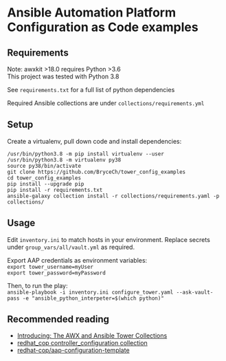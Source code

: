 # Ansible Automation Platform Configuration as Code examples

## Requirements

Note: awxkit >18.0 requires Python >3.6  
This project was tested with Python 3.8

See `requirements.txt` for a full list of python dependencies  

Required Ansible collections are under `collections/requirements.yml`

## Setup

Create a virtualenv, pull down code and install dependencies:

```
/usr/bin/python3.8 -m pip install virtualenv --user
/usr/bin/python3.8 -m virtualenv py38
source py38/bin/activate
git clone https://github.com/BryceCh/tower_config_examples
cd tower_config_examples
pip install --upgrade pip
pip install -r requirements.txt
ansible-galaxy collection install -r collections/requirements.yaml -p collections/
```

## Usage

Edit `inventory.ini` to match hosts in your environment. Replace secrets under `group_vars/all/vault.yml` as required.

Export AAP credentials as environment variables:  
`export tower_username=myUser`  
`export tower_password=myPassword`

Then, to run the play:  
`ansible-playbook -i inventory.ini configure_tower.yaml --ask-vault-pass -e "ansible_python_interpeter=$(which python)"`

## Recommended reading
- [Introducing: The AWX and Ansible Tower Collections](https://www.ansible.com/blog/introducing-the-awx-collection)  
- [redhat_cop controller_configuration collection](https://galaxy.ansible.com/redhat_cop/controller_configuration)  
- [redhat-cop/aap-configuration-template](https://github.com/redhat-cop/aap_configuration_template)
